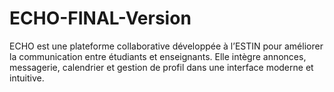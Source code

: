 # ECHO-FINAL-Version
ECHO est une plateforme collaborative développée à l’ESTIN pour améliorer la communication entre étudiants et enseignants. Elle intègre annonces, messagerie, calendrier et gestion de profil dans une interface moderne et intuitive.
